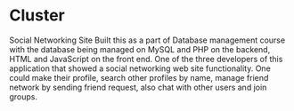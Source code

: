 # Cluster
Social Networking Site
Built this as a part of Database management course with the database being managed on MySQL and PHP on the backend, HTML and JavaScript on the front end. One of the three developers of this application that showed a social networking web site functionality. One could make their profile, search other profiles by name, manage friend network by sending friend request, also chat with other users and join groups.

